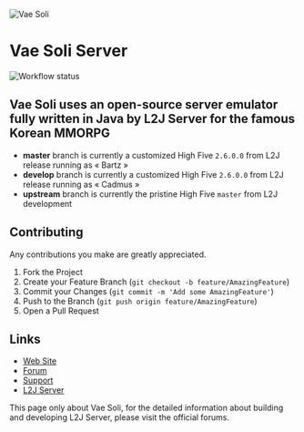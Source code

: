 ![Vae Soli](https://i.imgur.com/gQpRAIm.png)

Vae Soli Server
==============

![Workflow status](https://github.com/vae-soli-fr/l2j-server/actions/workflows/gradle.yml/badge.svg)

Vae Soli uses an open-source server emulator fully written in Java by L2J Server for the famous Korean MMORPG
--------------
- **master** branch is currently a customized High Five `2.6.0.0` from L2J release running as &laquo; Bartz &raquo;
- **develop** branch is currently a customized High Five `2.6.0.0` from L2J release running as &laquo; Cadmus &raquo;
- **upstream** branch is currently the pristine High Five `master` from L2J development

Contributing
--------------
Any contributions you make are greatly appreciated.

1. Fork the Project
2. Create your Feature Branch (`git checkout -b feature/AmazingFeature`)
3. Commit your Changes (`git commit -m 'Add some AmazingFeature'`)
4. Push to the Branch (`git push origin feature/AmazingFeature`)
5. Open a Pull Request

Links
--------------
- <a href="https://vae-soli.fr">Web Site</a>
- <a href="https://forum.vae-soli.fr">Forum</a>
- <a href="https://support.vae-soli.fr">Support</a>
- <a href="https://www.l2jserver.com">L2J Server</a>

This page only about Vae Soli, for the detailed information about building and developing L2J Server, please visit the official forums.
